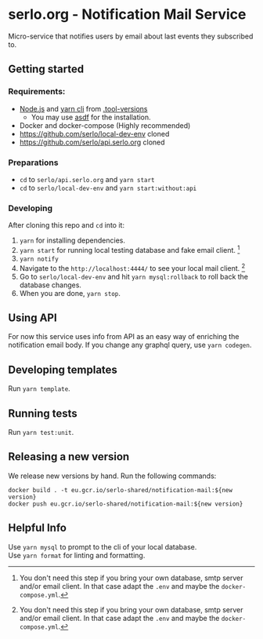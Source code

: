 # serlo.org - Notification Mail Service

Micro-service that notifies users by email about last events they subscribed to.

## Getting started

### Requirements:

- [Node.js](https://nodejs.org) and [yarn cli](https://yarnpkg.com/cli/) from [.tool-versions](.tool-versions)
  - You may use [asdf](https://asdf-vm.com/) for the installation.
- Docker and docker-compose (Highly recommended)
- https://github.com/serlo/local-dev-env cloned
- https://github.com/serlo/api.serlo.org cloned

### Preparations

- `cd` to `serlo/api.serlo.org` and `yarn start`
- `cd` to `serlo/local-dev-env` and `yarn start:without:api`

### Developing

After cloning this repo and `cd` into it:

1. `yarn` for installing dependencies.
2. `yarn start` for running local testing database and fake email client. [^1]
3. `yarn notify`
4. Navigate to the `http://localhost:4444/` to see your local mail client. [^1]
5. Go to `serlo/local-dev-env` and hit `yarn mysql:rollback` to roll back the database changes.
6. When you are done, `yarn stop`.

[^1]: You don't need this step if you bring your own database, smtp server and/or email client. In that case adapt the `.env` and maybe the `docker-compose.yml`.

## Using API

For now this service uses info from API as an easy way of enriching the notification email body.
If you change any graphql query, use `yarn codegen`.

## Developing templates

Run `yarn template`.

## Running tests

<!-- For e2e testing you need to have `yarn start`ed, with the database in the original state (use `yarn mysql:rollback`). -->

Run `yarn test:unit`.

## Releasing a new version
We release new versions by hand. Run the following commands:
```
docker build . -t eu.gcr.io/serlo-shared/notification-mail:${new version}
docker push eu.gcr.io/serlo-shared/notification-mail:${new version}
```

## Helpful Info

Use `yarn mysql` to prompt to the cli of your local database.  
Use `yarn format` for linting and formatting.

<!-- By default, it will use the Serlo's staging API. If you prefer to use a local API, start it and set it in `.env`. -->
